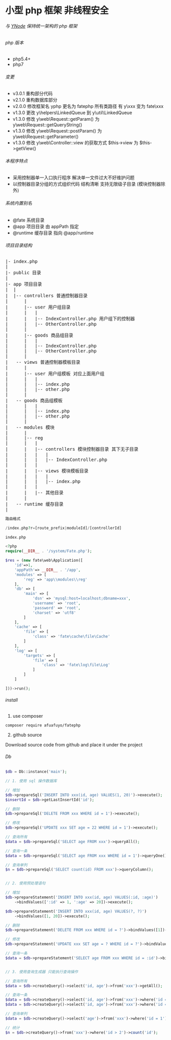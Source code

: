 # 小型 php 框架 非线程安全

###### 与 [YNode](https://github.com/afuafuyo/ynode) 保持统一架构的 php 框架

###### php 版本

+ php5.4+
+ php7

###### 变更

+ v3.0.1 重构部分代码
+ v2.1.0 重构数据库部分
+ v2.0.0 修改框架名 yphp 更名为 fatephp 所有类路径 有 y\xxx 变为 fate\xxx
+ v1.3.0 更改 y\helpers\LinkedQueue 到 y\util\LinkedQueue
+ v1.3.0 修改 y\web\Request::getParam() 为 y\web\Request::getQueryString()
+ v1.3.0 修改 y\web\Request::postParam() 为 y\web\Request::getParameter()
+ v1.3.0 修改 y\web\Controller::view 的获取方式 $this->view 为 $this->getView()

###### 本程序特点

+ 采用控制器单一入口执行程序 解决单一文件过大不好维护问题
+ 以控制器目录分组的方式组织代码 结构清晰 支持无限级子目录 (模块控制器除外)

###### 系统内置别名

+ @fate  系统目录
+ @app  项目目录 由 appPath 指定
+ @runtime  缓存目录 指向 @app/runtime

###### 项目目录结构

<pre>
|- index.php
|
|- public 目录
|
|- app 项目目录
|  |
|  |-- controllers 普通控制器目录
|      |
|      |-- user 用户组目录
|      |   |
|      |   |-- IndexController.php 用户组下的控制器
|      |   |-- OtherController.php
|      |
|      |-- goods 商品组目录
|      |   |
|      |   |-- IndexController.php
|      |   |-- OtherController.php
|      |
|   -- views 普通控制器模板目录
|      |
|      |-- user 用户组模板 对应上面用户组
|      |   |
|      |   |-- index.php
|      |   |-- other.php
|      |
|   -- goods 商品组模板
|      |   |
|      |   |-- index.php
|      |   |-- other.php
|      |
|   -- modules 模块
|      |
|      |-- reg
|      |   |
|      |   |-- controllers 模块控制器目录 其下无子目录
|      |   |   |
|      |   |   |-- IndexController.php
|      |   |
|      |   |-- views 模块模板目录
|      |   |   |
|      |   |   |-- index.php
|      |   |
|      |   |-- 其他目录
|      |
|   -- runtime 缓存目录
|
</pre>

```php
路由格式

/index.php?r=[route_prefix|moduleId]/[controllerId]
```

```php
index.php

<?php
require(__DIR__ . '/system/Fate.php');

$res = (new fate\web\Application([
    'id'=>1, 
    'appPath'=> __DIR__ . '/app',
    'modules' => [
        'reg' => 'app\\modules\\reg'
    ],
    'db' => [
        'main' => [
            'dsn' => 'mysql:host=localhost;dbname=xxx',
            'username' => 'root',
            'password' => 'root',
            'charset' => 'utf8'
        ]
    ],
    'cache' => [
        'file' => [
            'class' => 'fate\cache\file\Cache'
        ]
    ],
    'log' => [
        'targets' => [
            'file' => [
                'class' => 'fate\log\file\Log'
            ]
        ]
    ]

]))->run();
```

###### install

1. use composer

```shell
composer require afuafuyo/fatephp
```

2. github source

Download source code from github and place it under the project

###### Db

```php
$db = Db::instance('main');

// 1. 使用 sql 操作数据库

// 增加
$db->prepareSql('INSERT INTO xxx(id, age) VALUES(1, 20)')->execute();
$insertId = $db->getLastInsertId('id');

// 删除
$db->prepareSql('DELETE FROM xxx WHERE id = 1')->execute();

// 修改
$db->prepareSql('UPDATE xxx SET age = 22 WHERE id = 1')->execute();

// 查询所有
$data = $db->prepareSql('SELECT age FROM xxx')->queryAll();

// 查询一条
$data = $db->prepareSql('SELECT age FROM xxx WHERE id = 1')->queryOne();

// 查询单列
$n = $db->prepareSql('SELECT count(id) FROM xxx')->queryColumn();


// 2. 使用预处理语句

// 增加
$db->prepareStatement('INSERT INTO xxx(id, age) VALUES(:id, :age)')
    ->bindValues([':id' => 1, ':age' => 20])->execute();

$db->prepareStatement('INSERT INTO xxx(id, age) VALUES(?, ?)')
    ->bindValues([1, 20])->execute();

// 删除
$db->prepareStatement('DELETE FROM xxx WHERE id = ?')->bindValues([1])->execute();

// 修改
$db->prepareStatement('UPDATE xxx SET age = ? WHERE id = ?')->bindValues([22, 1])->execute();

// 查询一条
$data = $db->prepareStatement('SELECT age FROM xxx WHERE id = :id')->bindValue(':id', 1)->queryOne();


// 3. 使用查询生成器 只能执行查询操作

// 查询所有
$data = $db->createQuery()->select('id, age')->from('xxx')->getAll();

// 查询一条
$data = $db->createQuery()->select('id, age')->from('xxx')->where('id = ?', [1])->getOne();
$data = $db->createQuery()->select('id, age')->from('xxx')->where('id = :id', [':id' => 1])->getOne();

// 查询单列
$data = $db->createQuery()->select('age')->from('xxx')->where('id = 1')->getColumn();

// 统计
$n = $db->createQuery()->from('xxx')->where('id > 2')->count('id');
```
